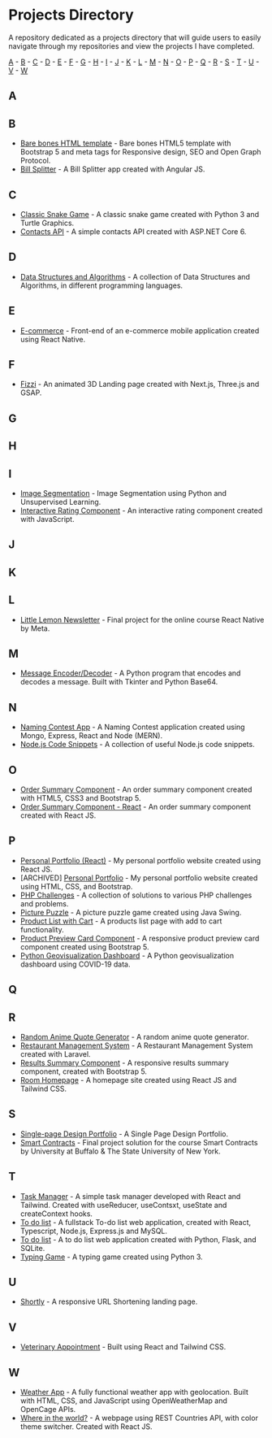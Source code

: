 # Projects Directory
A repository dedicated as a projects directory that will guide users to easily navigate through my repositories and view the projects I have completed.

[A](#a) - [B](#b) - [C](#c) - [D](#d) - [E](#e) - [F](#f) - [G](#g) - [H](#h) - [I](#i) - [J](#j) - [K](#k) - [L](#l) - [M](#m) - [N](#n) - [O](#o) - [P](#p) - [Q](#q) - [R](#r) - [S](#s) - [T](#t) - [U](#u) - [V](#v) - [W](#w)


## A <a id="a"></a>
  
## B <a id="b"></a>
- [Bare bones HTML template](https://github.com/kharizzakaye/Bare-Bones-HTML-Webpage) - Bare bones HTML5 template with Bootstrap 5 and meta tags for Responsive design, SEO and Open Graph Protocol.
- [Bill Splitter](https://github.com/kharizzakaye/Bill-Splitter) - A Bill Splitter app created with Angular JS.

## C <a id="c"></a>
- [Classic Snake Game](https://github.com/kharizzakaye/classic-snake-game) - A classic snake game created with Python 3 and Turtle Graphics.
- [Contacts API](https://github.com/kharizzakaye/Contacts-API) - A simple contacts API created with ASP.NET Core 6.

## D <a id="d"></a>
- [Data Structures and Algorithms](https://github.com/kharizzakaye/Data-structures-and-algorithms) - A collection of Data Structures and Algorithms, in different programming languages.

## E <a id="e"></a>
- [E-commerce](https://github.com/kharizzakaye/Ecommerce-App-Frontend) - Front-end of an e-commerce mobile application created using React Native.

## F <a id="f"></a>
- [Fizzi](https://github.com/kharizzakaye/kharizza-fizzi) - An animated 3D Landing page created with Next.js, Three.js and GSAP.

## G <a id="g"></a>

## H <a id="h"></a>

## I <a id="i"></a>
- [Image Segmentation](https://github.com/kharizzakaye/Image-Segmentation) - Image Segmentation using Python and Unsupervised Learning.
- [Interactive Rating Component](https://github.com/kharizzakaye/Interactive-rating-component) - An interactive rating component created with JavaScript.

## J <a id="j"></a>

## K <a id="k"></a>

## L <a id="l"></a>
- [Little Lemon Newsletter](https://github.com/kharizzakaye/Little-Lemon-Newsletter) - Final project for the online course React Native by Meta.


## M <a id="m"></a>
- [Message Encoder/Decoder](https://github.com/kharizzakaye/Message-Encoder-Decoder) - A Python program that encodes and decodes a message. Built with Tkinter and Python Base64.

## N <a id="n"></a>
- [Naming Contest App](https://github.com/kharizzakaye/Naming-Contest-App) - A Naming Contest application created using Mongo, Express, React and Node (MERN).
- [Node.js Code Snippets](https://github.com/kharizzakaye/Node.js-code-snippets) - A collection of useful Node.js code snippets.

## O <a id="o"></a>
- [Order Summary Component](https://github.com/kharizzakaye/Order-summary-component) - An order summary component created with HTML5, CSS3 and Bootstrap 5.
- [Order Summary Component - React](https://github.com/kharizzakaye/Order-summary-component-React) - An order summary component created with React JS.

## P <a id="p"></a>
- [Personal Portfolio (React)](https://github.com/kharizzakaye/kharizza-viloria-portfolio) - My personal portfolio website created using React JS.
- [ARCHIVED] [Personal Portfolio](https://github.com/kharizzakaye/portfolio-website-2024) - My personal portfolio website created using HTML, CSS, and Bootstrap.
- [PHP Challenges](https://github.com/kharizzakaye/PHP-Challenges) - A collection of solutions to various PHP challenges and problems.
- [Picture Puzzle](https://github.com/kharizzakaye/Picture-Puzzle) - A picture puzzle game created using Java Swing.
- [Product List with Cart](https://github.com/kharizzakaye/Product-list-with-cart) - A products list page with add to cart functionality.
- [Product Preview Card Component](https://github.com/kharizzakaye/Product-preview-card-component) - A responsive product preview card component created using Bootstrap 5.
- [Python Geovisualization Dashboard](https://github.com/kharizzakaye/Python-Geovisualization-Dashboard) - A Python geovisualization dashboard using COVID-19 data.

## Q <a id="q"></a>

## R <a id="r"></a>
- [Random Anime Quote Generator](https://github.com/kharizzakaye/Random-Anime-Quote-Generator) - A random anime quote generator.
- [Restaurant Management System](https://github.com/kharizzakaye/Restaurant-management-system) - A Restaurant Management System created with Laravel.
- [Results Summary Component](https://github.com/kharizzakaye/results-summary-component) - A responsive results summary component, created with Bootstrap 5.
- [Room Homepage](https://github.com/kharizzakaye/Room-Homepage-React) - A homepage site created using React JS and Tailwind CSS.
 
## S <a id="s"></a>
- [Single-page Design Portfolio](https://github.com/kharizzakaye/single-page-design-portfolio) - A Single Page Design Portfolio.
- [Smart Contracts](https://github.com/kharizzakaye/Smart-Contracts) - Final project solution for the course Smart Contracts by University at Buffalo & The State University of New York.

## T <a id="t"></a>
- [Task Manager](https://github.com/kharizzakaye/task-manager) - A simple task manager developed with React and Tailwind. Created with useReducer, useContsxt, useState and createContext hooks.
- [To do list](https://github.com/kharizzakaye/fullstack-todo/tree/master) - A fullstack To-do list web application, created with React, Typescript, Node.js, Express.js and MySQL.
- [To do list](https://github.com/kharizzakaye/to-do-list) - A to do list web application created with Python, Flask, and SQLite.
- [Typing Game](https://github.com/kharizzakaye/Typing-Game) - A typing game created using Python 3.

## U <a id="u"></a>
- [Shortly](https://github.com/kharizzakaye/URL-Shortening-Landing-Page) - A responsive URL Shortening landing page.

## V <a id="v"></a>
- [Veterinary Appointment](https://github.com/kharizzakaye/veterinary-appointment) - Built using React and Tailwind CSS.

## W <a id="u"></a>
- [Weather App](https://github.com/kharizzakaye/Weather-App) - A fully functional weather app with geolocation. Built with HTML, CSS, and JavaScript using OpenWeatherMap and OpenCage APIs.
- [Where in the world?](https://github.com/kharizzakaye/rest-countries) - A webpage using REST Countries API, with color theme switcher. Created with React JS.
